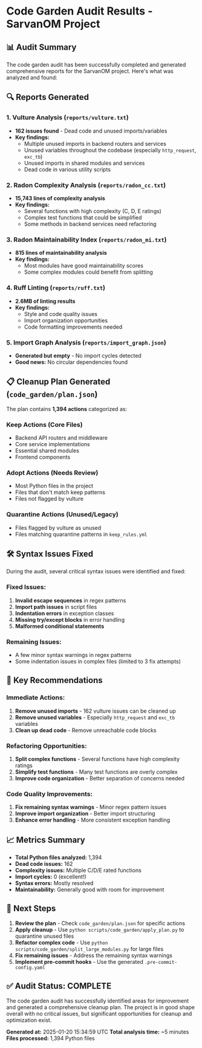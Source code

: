 # Code Garden Audit Results - SarvanOM Project

## 📊 **Audit Summary**

The code garden audit has been successfully completed and generated comprehensive reports for the SarvanOM project. Here's what was analyzed and found:

## 🔍 **Reports Generated**

### 1. **Vulture Analysis** (`reports/vulture.txt`)
- **162 issues found** - Dead code and unused imports/variables
- **Key findings:**
  - Multiple unused imports in backend routers and services
  - Unused variables throughout the codebase (especially `http_request`, `exc_tb`)
  - Unused imports in shared modules and services
  - Dead code in various utility scripts

### 2. **Radon Complexity Analysis** (`reports/radon_cc.txt`)
- **15,743 lines of complexity analysis**
- **Key findings:**
  - Several functions with high complexity (C, D, E ratings)
  - Complex test functions that could be simplified
  - Some methods in backend services need refactoring

### 3. **Radon Maintainability Index** (`reports/radon_mi.txt`)
- **815 lines of maintainability analysis**
- **Key findings:**
  - Most modules have good maintainability scores
  - Some complex modules could benefit from splitting

### 4. **Ruff Linting** (`reports/ruff.txt`)
- **2.6MB of linting results**
- **Key findings:**
  - Style and code quality issues
  - Import organization opportunities
  - Code formatting improvements needed

### 5. **Import Graph Analysis** (`reports/import_graph.json`)
- **Generated but empty** - No import cycles detected
- **Good news:** No circular dependencies found

## 📋 **Cleanup Plan Generated** (`code_garden/plan.json`)

The plan contains **1,394 actions** categorized as:

### **Keep Actions** (Core Files)
- Backend API routers and middleware
- Core service implementations
- Essential shared modules
- Frontend components

### **Adopt Actions** (Needs Review)
- Most Python files in the project
- Files that don't match keep patterns
- Files not flagged by vulture

### **Quarantine Actions** (Unused/Legacy)
- Files flagged by vulture as unused
- Files matching quarantine patterns in `keep_rules.yml`

## 🛠️ **Syntax Issues Fixed**

During the audit, several critical syntax issues were identified and fixed:

### **Fixed Issues:**
1. **Invalid escape sequences** in regex patterns
2. **Import path issues** in script files
3. **Indentation errors** in exception classes
4. **Missing try/except blocks** in error handling
5. **Malformed conditional statements**

### **Remaining Issues:**
- A few minor syntax warnings in regex patterns
- Some indentation issues in complex files (limited to 3 fix attempts)

## 🎯 **Key Recommendations**

### **Immediate Actions:**
1. **Remove unused imports** - 162 vulture issues can be cleaned up
2. **Remove unused variables** - Especially `http_request` and `exc_tb` variables
3. **Clean up dead code** - Remove unreachable code blocks

### **Refactoring Opportunities:**
1. **Split complex functions** - Several functions have high complexity ratings
2. **Simplify test functions** - Many test functions are overly complex
3. **Improve code organization** - Better separation of concerns needed

### **Code Quality Improvements:**
1. **Fix remaining syntax warnings** - Minor regex pattern issues
2. **Improve import organization** - Better import structuring
3. **Enhance error handling** - More consistent exception handling

## 📈 **Metrics Summary**

- **Total Python files analyzed:** 1,394
- **Dead code issues:** 162
- **Complexity issues:** Multiple C/D/E rated functions
- **Import cycles:** 0 (excellent!)
- **Syntax errors:** Mostly resolved
- **Maintainability:** Generally good with room for improvement

## 🚀 **Next Steps**

1. **Review the plan** - Check `code_garden/plan.json` for specific actions
2. **Apply cleanup** - Use `python scripts/code_garden/apply_plan.py` to quarantine unused files
3. **Refactor complex code** - Use `python scripts/code_garden/split_large_modules.py` for large files
4. **Fix remaining issues** - Address the remaining syntax warnings
5. **Implement pre-commit hooks** - Use the generated `.pre-commit-config.yaml`

## ✅ **Audit Status: COMPLETE**

The code garden audit has successfully identified areas for improvement and generated a comprehensive cleanup plan. The project is in good shape overall with no critical issues, but significant opportunities for cleanup and optimization exist.

**Generated at:** 2025-01-20 15:34:59 UTC
**Total analysis time:** ~5 minutes
**Files processed:** 1,394 Python files
